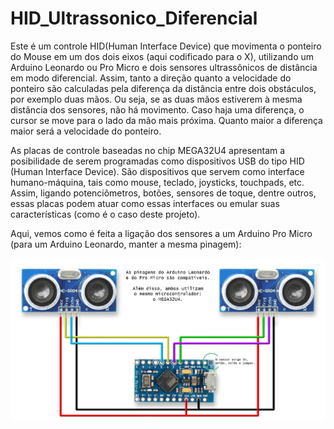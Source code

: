 # HID_Ultrassonico_Diferencial

Este é um controle HID(Human Interface Device) que movimenta o  ponteiro do Mouse em um dos dois eixos (aqui codificado para o X), utilizando um Arduino Leonardo ou Pro Micro e dois sensores ultrassônicos de distância em modo diferencial. Assim, tanto a direção quanto a velocidade do ponteiro são calculadas pela diferença da distância entre dois obstáculos, por exemplo duas mãos. Ou seja, se as duas mãos estiverem à mesma distância dos sensores, não há movimento. Caso haja uma diferença, o cursor se move para o lado da mão mais próxima. Quanto maior a diferença maior será a velocidade do ponteiro.

As placas de controle baseadas no chip MEGA32U4 apresentam a posibilidade de serem programadas como dispositivos USB do tipo HID (Human Interface Device). São dispositivos que servem como interface humano-máquina, tais como mouse, teclado, joysticks, touchpads, etc. Assim, ligando potenciômetros, botões, sensores de toque, dentre outros, essas placas podem atuar como essas interfaces ou emular suas características (como é o caso deste projeto).

Aqui, vemos como é feita a ligação dos sensores a um Arduino Pro Micro (para um Arduino Leonardo, manter a mesma pinagem):

<img src="images/Mouse_US_Dif.jpg" />

